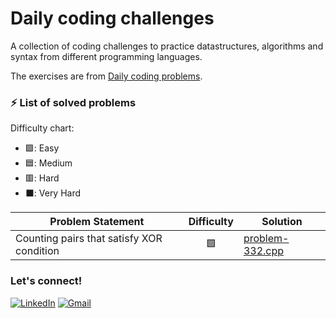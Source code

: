 # Daily coding challenges
A collection of coding challenges to practice datastructures, algorithms and syntax from different programming languages.

The exercises are from [Daily coding problems](https://www.dailycodingproblem.com/).


### ⚡ List of solved problems

Difficulty chart:
- 🟩: Easy
- 🟦: Medium
- 🟥: Hard
- ⬛: Very Hard

| Problem Statement | Difficulty | Solution |
| ----------------- | :--------: | -------- |
| Counting pairs that satisfy XOR condition | 🟩 | [problem-332.cpp](https://github.com/alicelond/daily_coding_problems/blob/main/332-challenge-2025-08-03.cpp) |

### Let's connect!
[![LinkedIn](https://img.shields.io/badge/linkedin-%230077B5.svg?style=for-the-badge&logo=linkedin&logoColor=white)](https://www.linkedin.com/in/alice-becker-londero/) [![Gmail](https://img.shields.io/badge/Gmail-D14836?style=for-the-badge&logo=gmail&logoColor=white)](mailto:alice.londero@gmail.com?subject=Hello!)
